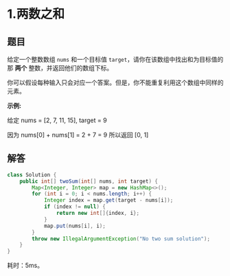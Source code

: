 # 1.两数之和

## 题目

给定一个整数数组 `nums` 和一个目标值 `target`，请你在该数组中找出和为目标值的那 **两个** 整数，并返回他们的数组下标。

你可以假设每种输入只会对应一个答案。但是，你不能重复利用这个数组中同样的元素。

**示例:**

>
给定 nums = [2, 7, 11, 15], target = 9
>
因为 nums[0] + nums[1] = 2 + 7 = 9
所以返回 [0, 1]

## 解答

```java
class Solution {
    public int[] twoSum(int[] nums, int target) {
        Map<Integer, Integer> map = new HashMap<>();
        for (int i = 0; i < nums.length; i++) {
            Integer index = map.get(target - nums[i]);
            if (index != null) {
                return new int[]{index, i};
            }
            map.put(nums[i], i);        
        }
        throw new IllegalArgumentException("No two sum solution");
    }
}
```
耗时：5ms。